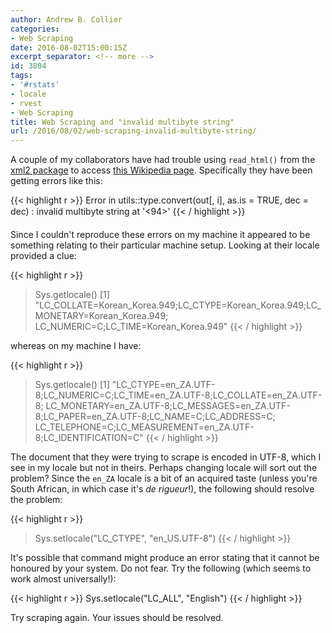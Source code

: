 ```yaml
---
author: Andrew B. Collier
categories:
- Web Scraping
date: 2016-08-02T15:00:15Z
excerpt_separator: <!-- more -->
id: 3804
tags:
- '#rstats'
- locale
- rvest
- Web Scraping
title: Web Scraping and "invalid multibyte string"
url: /2016/08/02/web-scraping-invalid-multibyte-string/
---
```


A couple of my collaborators have had trouble using `read_html()` from the [xml2 package](https://cran.r-project.org/web/packages/xml2/index.html) to access [this Wikipedia page](https://en.wikipedia.org/wiki/List_of_countries_by_population_(United_Nations)). <!--more--> Specifically they have been getting errors like this:

{{< highlight r >}}
Error in utils::type.convert(out[, i], as.is = TRUE, dec = dec) :
  invalid multibyte string at '<e2><94>'
{{< / highlight >}}

Since I couldn't reproduce these errors on my machine it appeared to be something relating to their particular machine setup. Looking at their locale provided a clue:

{{< highlight r >}}
> Sys.getlocale()
[1] "LC_COLLATE=Korean_Korea.949;LC_CTYPE=Korean_Korea.949;LC_MONETARY=Korean_Korea.949;
LC_NUMERIC=C;LC_TIME=Korean_Korea.949"
{{< / highlight >}}

whereas on my machine I have:

{{< highlight r >}}
> Sys.getlocale()
[1] "LC_CTYPE=en_ZA.UTF-8;LC_NUMERIC=C;LC_TIME=en_ZA.UTF-8;LC_COLLATE=en_ZA.UTF-8;
LC_MONETARY=en_ZA.UTF-8;LC_MESSAGES=en_ZA.UTF-8;LC_PAPER=en_ZA.UTF-8;LC_NAME=C;LC_ADDRESS=C;
LC_TELEPHONE=C;LC_MEASUREMENT=en_ZA.UTF-8;LC_IDENTIFICATION=C"
{{< / highlight >}}

The document that they were trying to scrape is encoded in UTF-8, which I see in my locale but not in theirs. Perhaps changing locale will sort out the problem? Since the `en_ZA` locale is a bit of an acquired taste (unless you're South African, in which case it's _de rigueur_!), the following should resolve the problem:

{{< highlight r >}}
> Sys.setlocale("LC_CTYPE", "en_US.UTF-8")
{{< / highlight >}}

It's possible that command might produce an error stating that it cannot be honoured by your system. Do not fear. Try the following (which seems to work almost universally!):

{{< highlight r >}}
Sys.setlocale("LC_ALL", "English")
{{< / highlight >}}

Try scraping again. Your issues should be resolved.
